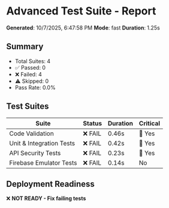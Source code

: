 # Advanced Test Suite - Report

**Generated**: 10/7/2025, 6:47:58 PM
**Mode**: fast
**Duration**: 1.25s

## Summary

- Total Suites: 4
- ✅ Passed: 0
- ❌ Failed: 4
- ⚠️  Skipped: 0
- Pass Rate: 0.0%

## Test Suites

| Suite | Status | Duration | Critical |
|-------|--------|----------|----------|
| Code Validation | ❌ FAIL | 0.46s | 🚨 Yes |
| Unit & Integration Tests | ❌ FAIL | 0.42s | 🚨 Yes |
| API Security Tests | ❌ FAIL | 0.23s | 🚨 Yes |
| Firebase Emulator Tests | ❌ FAIL | 0.14s | No |

## Deployment Readiness

❌ **NOT READY - Fix failing tests**

